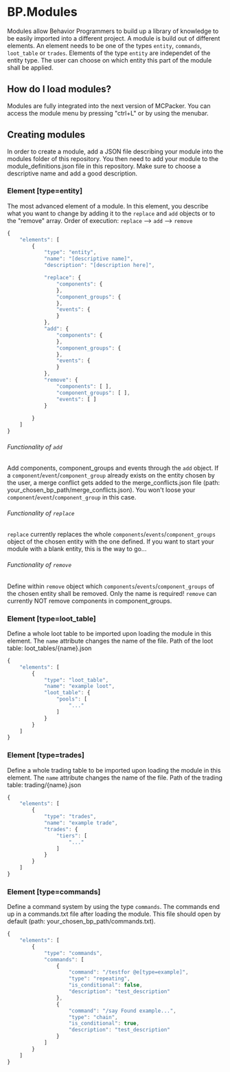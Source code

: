 # BP.Modules
Modules allow Behavior Programmers to build up a library of knowledge to be easily imported into a different project. A module is build out of different elements. An element needs to be one of the types ```entity```, ```commands```, ```loot_table``` or ```trades```. Elements of the type ```entity``` are independet of the entity type. The user can choose on which entity this part of the module shall be applied.

## How do I load modules?
Modules are fully integrated into the next version of MCPacker. You can access the module menu by pressing "ctrl+L" or by using the menubar.

## Creating modules
In order to create a module, add a JSON file describing your module into the modules folder of this repository. You then need to add your module to the module_definitions.json file in this repository. Make sure to choose a descriptive name and add a good description.

### Element [type=entity]
The most advanced element of a module. In this element, you describe what you want to change by adding it to the ```replace``` and ```add``` objects or to the "remove" array.
Order of execution: ```replace``` --> ```add``` --> ```remove```

```javascript
{
	"elements": [
		{
			"type": "entity",
			"name": "[descriptive name]",
			"description": "[description here]",

			"replace": {
				"components": {
				},
				"component_groups": {
				},
				"events": {
				}
			},
			"add": {
				"components": {
				},
				"component_groups": {
				},
				"events": {
				}
			},
			"remove": {
				"components": [ ],
				"component_groups": [ ],
				"events": [ ]
			}
			
		}
	]
}
```

###### Functionality of ```add```
Add components, component_groups and events through the ```add``` object. If a ```component```/```event```/```component_group``` already exists on the entity chosen by the user, a merge conflict gets added to the merge_conflicts.json file (path: your_chosen_bp_path/merge_conflicts.json). You won't loose your ```component```/```event```/```component_group``` in this case.

###### Functionality of ```replace```
```replace``` currently replaces the whole ```components```/```events```/```component_groups``` object of the chosen entity with the one defined. If you want to start your module with a blank entity, this is the way to go...

###### Functionality of ```remove```
Define within ```remove``` object which ```components```/```events```/```component_groups``` of the chosen entity shall be removed. Only the name is required! ```remove``` can currently NOT remove components in component_groups.


### Element [type=loot_table]
Define a whole loot table to be imported upon loading the module in this element. The ```name``` attribute changes the name of the file. 
Path of the loot table: loot_tables/{name}.json

```javascript
{
	"elements": [
		{
			"type": "loot_table",
			"name": "example loot",
			"loot_table": {
				"pools": [
					"..."
				]
			}
		}
	]
}
```


### Element [type=trades]
Define a whole trading table to be imported upon loading the module in this element. The ```name``` attribute changes the name of the file. 
Path of the trading table: trading/{name}.json

```javascript
{
	"elements": [
		{
			"type": "trades",
			"name": "example trade",
			"trades": {
				"tiers": [
					"..."
				]
			}
		}
	]
}
```


### Element [type=commands]
Define a command system by using the type ```commands```. The commands end up in a commands.txt file after loading the module. This file should open by default (path: your_chosen_bp_path/commands.txt).

```javascript
{
	"elements": [
		{
			"type": "commands",
			"commands": [
				{
					"command": "/testfor @e[type=example]",
					"type": "repeating",
					"is_conditional": false,
					"description": "test_description"
				},
				{
					"command": "/say Found example...",
					"type": "chain",
					"is_conditional": true,
					"description": "test_description"
				}
			]
		}
	]
}
```
